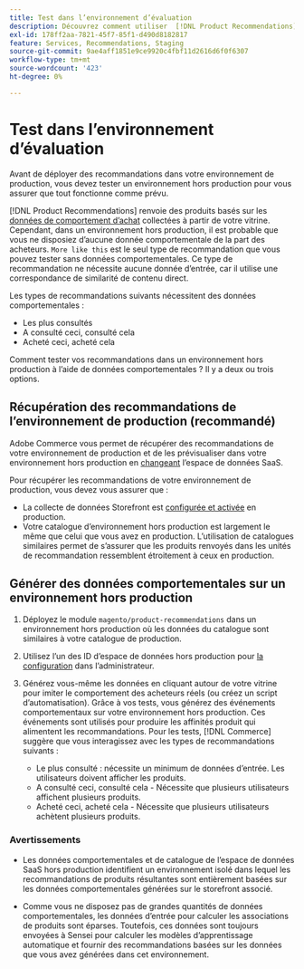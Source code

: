 ```yaml
---
title: Test dans l’environnement d’évaluation
description: Découvrez comment utiliser  [!DNL Product Recommendations] de votre environnement de production dans votre environnement d’évaluation à des fins de test.
exl-id: 178ff2aa-7821-45f7-85f1-d490d8182817
feature: Services, Recommendations, Staging
source-git-commit: 9ae4aff1851e9ce9920c4fbf11d2616d6f0f6307
workflow-type: tm+mt
source-wordcount: '423'
ht-degree: 0%

---
```


# Test dans l’environnement d’évaluation

Avant de déployer des recommandations dans votre environnement de production, vous devez tester un environnement hors production pour vous assurer que tout fonctionne comme prévu.

[!DNL Product Recommendations] renvoie des produits basés sur les [données de comportement d’achat](behavioral-data.md) collectées à partir de votre vitrine. Cependant, dans un environnement hors production, il est probable que vous ne disposiez d’aucune donnée comportementale de la part des acheteurs. `More like this` est le seul type de recommandation que vous pouvez tester sans données comportementales. Ce type de recommandation ne nécessite aucune donnée d’entrée, car il utilise une correspondance de similarité de contenu direct.

Les types de recommandations suivants nécessitent des données comportementales :

- Les plus consultés
- A consulté ceci, consulté cela
- Acheté ceci, acheté cela

Comment tester vos recommandations dans un environnement hors production à l’aide de données comportementales ? Il y a deux ou trois options.

## Récupération des recommandations de l’environnement de production (recommandé)

Adobe Commerce vous permet de récupérer des recommandations de votre environnement de production et de les prévisualiser dans votre environnement hors production en [changeant](settings.md) l’espace de données SaaS.

Pour récupérer les recommandations de votre environnement de production, vous devez vous assurer que :

- La collecte de données Storefront est [configurée et activée](install-configure.md) en production.
- Votre catalogue d’environnement hors production est largement le même que celui que vous avez en production. L’utilisation de catalogues similaires permet de s’assurer que les produits renvoyés dans les unités de recommandation ressemblent étroitement à ceux en production.

## Générer des données comportementales sur un environnement hors production

1. Déployez le module `magento/product-recommendations` dans un environnement hors production où les données du catalogue sont similaires à votre catalogue de production.

1. Utilisez l’un des ID d’espace de données hors production pour [la configuration](https://experienceleague.adobe.com/docs/commerce-admin/config/services/saas.html) dans l’administrateur.

1. Générez vous-même les données en cliquant autour de votre vitrine pour imiter le comportement des acheteurs réels (ou créez un script d’automatisation). Grâce à vos tests, vous générez des événements comportementaux sur votre environnement hors production. Ces événements sont utilisés pour produire les affinités produit qui alimentent les recommandations. Pour les tests, [!DNL Commerce] suggère que vous interagissez avec les types de recommandations suivants :

   - Le plus consulté : nécessite un minimum de données d’entrée. Les utilisateurs doivent afficher les produits.
   - A consulté ceci, consulté cela - Nécessite que plusieurs utilisateurs affichent plusieurs produits.
   - Acheté ceci, acheté cela - Nécessite que plusieurs utilisateurs achètent plusieurs produits.

### Avertissements

- Les données comportementales et de catalogue de l’espace de données SaaS hors production identifient un environnement isolé dans lequel les recommandations de produits résultantes sont entièrement basées sur les données comportementales générées sur le storefront associé.

- Comme vous ne disposez pas de grandes quantités de données comportementales, les données d’entrée pour calculer les associations de produits sont éparses. Toutefois, ces données sont toujours envoyées à Sensei pour calculer les modèles d’apprentissage automatique et fournir des recommandations basées sur les données que vous avez générées dans cet environnement.
